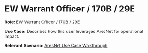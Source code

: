 # EW Warrant Officer / 170B / 29E

**Role:** EW Warrant Officer / 170B / 29E

**Use Case:**
Describes how this user leverages AresNet for operational impact.

**Relevant Scenario:** [AresNet Use Case Walkthrough](https://raw.githubusercontent.com/JohnWBlack/aresnet-ai-assistant/main/AresNet_UseCase_Walkthrough.md)

